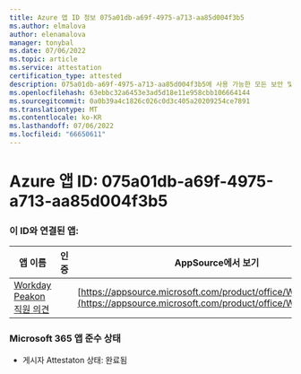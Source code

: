 ```yaml
---
title: Azure 앱 ID 정보 075a01db-a69f-4975-a713-aa85d004f3b5
ms.author: elmalova
author: elenamalova
manager: tonybal
ms.date: 07/06/2022
ms.topic: article
ms.service: attestation
certification_type: attested
description: 075a01db-a69f-4975-a713-aa85d004f3b5에 사용 가능한 모든 보안 및 규정 준수 정보입니다.
ms.openlocfilehash: 63ebbc32a6453e3ad5d18e11e958cbb106664144
ms.sourcegitcommit: 0a0b39a4c1826c026c0d3c405a20209254ce7891
ms.translationtype: MT
ms.contentlocale: ko-KR
ms.lasthandoff: 07/06/2022
ms.locfileid: "66650611"
---
```

# <a name="azure-app-id-075a01db-a69f-4975-a713-aa85d004f3b5"></a>Azure 앱 ID: 075a01db-a69f-4975-a713-aa85d004f3b5


### <a name="apps-associated-with-this-id"></a>이 ID와 연결된 앱:
| **앱 이름** | **인증** | **AppSource에서 보기** |
|--------------|---------------|-----------------------|
| [Workday Peakon 직원 의견](../forward/WA200003453.md) |  | [https://appsource.microsoft.com/product/office/WA200003453](https://appsource.microsoft.com/product/office/WA200003453) |

### <a name="microsoft-365-app-compliance-status"></a>Microsoft 365 앱 준수 상태
- 게시자 Attestaton 상태: 완료됨
